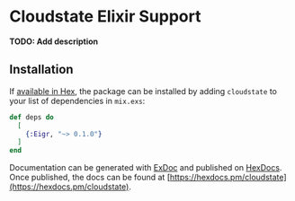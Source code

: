 # Cloudstate Elixir Support

**TODO: Add description**

## Installation

If [available in Hex](https://hex.pm/docs/publish), the package can be installed
by adding `cloudstate` to your list of dependencies in `mix.exs`:

```elixir
def deps do
  [
    {:Eigr, "~> 0.1.0"}
  ]
end
```

Documentation can be generated with [ExDoc](https://github.com/elixir-lang/ex_doc)
and published on [HexDocs](https://hexdocs.pm). Once published, the docs can
be found at [https://hexdocs.pm/cloudstate](https://hexdocs.pm/cloudstate).

